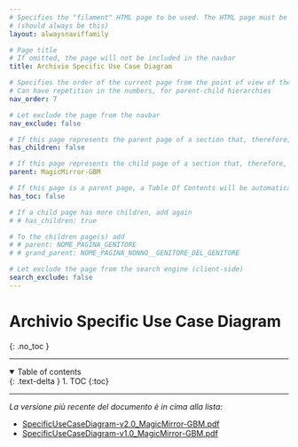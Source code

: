 ```yaml
---
# Specifies the "filament" HTML page to be used. The HTML page must be located in the "_layouts" folder.
# (should always be this)
layout: alwaysnaviffamily

# Page title
# If omitted, the page will not be included in the navbar
title: Archivio Specific Use Case Diagram

# Specifies the order of the current page from the point of view of the navbar
# Can have repetition in the numbers, for parent-child hierarchies
nav_order: 7

# Let exclude the page from the navbar
nav_exclude: false

# If this page represents the parent page of a section that, therefore, has children, specify it in the following way
has_children: false

# If this page represents the child page of a section that, therefore, has ONE parent page, specify it in the following way
parent: MagicMirror-GBM

# If this page is a parent page, a Table Of Contents will be automatically generated containing all related child pages. Use the option below to disable this functionality.
has_toc: false

# If a child page has more children, add again
# # has_children: true

# To the children page(s) add
# # parent: NOME_PAGINA_GENITORE
# # grand_parent: NOME_PAGINA_NONNO__GENITORE_DEL_GENITORE

# Let exclude the page from the search engine (client-side)
search_exclude: false
---
```


# Archivio Specific Use Case Diagram
{: .no_toc }

---

<!-- Table of contents -->
<details open markdown="block">
  <summary>
    Table of contents
  </summary>
  {: .text-delta }
1. TOC
{:toc}
</details>

---

_La versione più recente del documento è in cima alla lista:_

- <i class="fa-solid fa-file-pdf"></i> [SpecificUseCaseDiagram-v2.0_MagicMirror-GBM.pdf](../../assets/UseCaseDiagrams/Specific/SpecificUseCaseDiagram-v2.0_MagicMirror-GBM.pdf)
- <i class="fa-solid fa-file-pdf"></i> [SpecificUseCaseDiagram-v1.0_MagicMirror-GBM.pdf](../../assets/UseCaseDiagrams/Specific/SpecificUseCaseDiagram-v1.0_MagicMirror-GBM.pdf)
